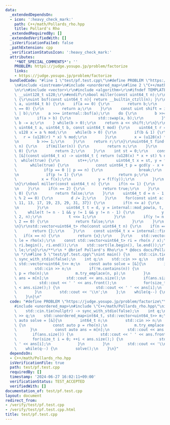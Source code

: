 ```yaml
---
data:
  _extendedDependsOn:
  - icon: ':heavy_check_mark:'
    path: C++/math/Pollards_rho.hpp
    title: Pollard's Rho
  _extendedRequiredBy: []
  _extendedVerifiedWith: []
  _isVerificationFailed: false
  _pathExtension: cpp
  _verificationStatusIcon: ':heavy_check_mark:'
  attributes:
    '*NOT_SPECIAL_COMMENTS*': ''
    PROBLEM: https://judge.yosupo.jp/problem/factorize
    links:
    - https://judge.yosupo.jp/problem/factorize
  bundledCode: "#line 1 \"test/pf.test.cpp\"\n#define PROBLEM \"https://judge.yosupo.jp/problem/factorize\"\
    \n#include <iostream>\n#include <unordered_map>\n#line 2 \"C++/math/Pollards_rho.hpp\"\
    \n\r\n#include <vector>\r\n#include <algorithm>\r\n#ifndef TEMPLATE\r\ntypedef\
    \ __uint128_t u128;\r\n#endif\r\nbool miller(const uint64_t n);\r\nnamespace internal\
    \ {\r\nuint bsf(const uint64_t n){ return __builtin_ctzll(n); }\r\nuint64_t gcd(uint64_t\
    \ a, uint64_t b) {\r\n    if(a == 0) {\r\n        return b;\r\n    }\r\n    if(b\
    \ == 0) {\r\n        return a;\r\n    }\r\n    const uint shift = internal::bsf(a\
    \ | b);\r\n    a >>= internal::bsf(a);\r\n    do {\r\n        b >>= internal::bsf(b);\r\
    \n        if(a > b) {\r\n            std::swap(a, b);\r\n        }\r\n       \
    \ b -= a;\r\n    } while(b > 0);\r\n    return a << shift;\r\n}\r\nuint64_t mod_pow(const\
    \ uint64_t a, uint64_t b, const uint64_t mod) {\r\n    uint64_t r = 1;\r\n   \
    \ u128 x = a % mod;\r\n    while(b > 0) {\r\n        if(b & 1) {\r\n         \
    \   r = (u128(r) * x) % mod;\r\n        }\r\n        x = (u128(x) * x) % mod;\r\
    \n        b >>= 1;\r\n    }\r\n    return r;\r\n}\r\nuint64_t find(const uint64_t\
    \ n) {\r\n    if(miller(n)) {\r\n        return n;\r\n    }\r\n    if(n % 2 ==\
    \ 0) {\r\n        return 2;\r\n    }\r\n    int st = 0;\r\n    const auto f =\
    \ [&](const uint64_t x) -> uint64_t { return (u128(x) * x + st) % n; };\r\n  \
    \  while(true) {\r\n        st++;\r\n        uint64_t x = st, y = f(x);\r\n  \
    \      while(true) {\r\n            const uint64_t p = gcd(y - x + n, n);\r\n\
    \            if(p == 0 || p == n) {\r\n                break;\r\n            }\r\
    \n            if(p != 1) {\r\n                return p;\r\n            }\r\n \
    \           x = f(x);\r\n            y = f(f(y));\r\n        }\r\n    }\r\n}\r\
    \n}\r\nbool miller(const uint64_t n) {\r\n    if(n <= 1) {\r\n        return false;\r\
    \n    }\r\n    if(n == 2) {\r\n        return true;\r\n    }\r\n    if(n % 2 ==\
    \ 0) {\r\n        return false;\r\n    }\r\n    uint64_t d = n - 1;\r\n    while(d\
    \ % 2 == 0) {\r\n        d /= 2;\r\n    }\r\n    for(const uint a: {2, 3, 5, 7,\
    \ 11, 13, 17, 19, 23, 29, 31, 37}) {\r\n        if(n <= a) {\r\n            break;\r\
    \n        }\r\n        uint64_t t = d, y = internal::mod_pow(a, t, n);\r\n   \
    \     while(t != n - 1 && y != 1 && y != n - 1) {\r\n            y = internal::mod_pow(y,\
    \ 2, n);\r\n            t <<= 1;\r\n        }\r\n        if(y != n - 1 && t %\
    \ 2 == 0) {\r\n            return false;\r\n        }\r\n    }\r\n    return true;\r\
    \n}\r\nstd::vector<uint64_t> rho(const uint64_t n) {\r\n    if(n == 1) {\r\n \
    \       return {};\r\n    }\r\n    const uint64_t x = internal::find(n);\r\n \
    \   if(x == n) {\r\n        return {x};\r\n    }\r\n    std::vector<uint64_t>\
    \ le = rho(x);\r\n    const std::vector<uint64_t> ri = rho(n / x);\r\n    le.insert(le.end(),\
    \ ri.begin(), ri.end());\r\n    std::sort(le.begin(), le.end());\r\n    return\
    \ le;\r\n}\r\n/**\r\n * @brief Pollard's Rho\r\n * @docs docs/Pollards_rho.md\r\
    \n */\n#line 5 \"test/pf.test.cpp\"\nint main() {\n    std::cin.tie(nullptr) ->\
    \ sync_with_stdio(false);\n    int q;\n    std::cin >> q;\n    std::unordered_map<int64_t,\
    \ std::vector<uint64_t>> m;\n    const auto solve = [&]{\n        int64_t n;\n\
    \        std::cin >> n;\n        if(!m.contains(n)) {\n            const auto\
    \ p = rho(n);\n            m.try_emplace(n, p);\n        }\n        const auto\
    \ ans = m[n];\n        std::cout << ans.size();\n        if(ans.size()) {\n  \
    \          std::cout << ' ' << ans.front();\n            for(size_t i = 0; ++i\
    \ < ans.size();) {\n                std::cout << ' ' << ans[i];\n            }\n\
    \        }\n        std::cout << '\\n';\n    };\n    while(q--) {\n        solve();\n\
    \    }\n}\n"
  code: "#define PROBLEM \"https://judge.yosupo.jp/problem/factorize\"\n#include <iostream>\n\
    #include <unordered_map>\n#include \"C++/math/Pollards_rho.hpp\"\nint main() {\n\
    \    std::cin.tie(nullptr) -> sync_with_stdio(false);\n    int q;\n    std::cin\
    \ >> q;\n    std::unordered_map<int64_t, std::vector<uint64_t>> m;\n    const\
    \ auto solve = [&]{\n        int64_t n;\n        std::cin >> n;\n        if(!m.contains(n))\
    \ {\n            const auto p = rho(n);\n            m.try_emplace(n, p);\n  \
    \      }\n        const auto ans = m[n];\n        std::cout << ans.size();\n \
    \       if(ans.size()) {\n            std::cout << ' ' << ans.front();\n     \
    \       for(size_t i = 0; ++i < ans.size();) {\n                std::cout << '\
    \ ' << ans[i];\n            }\n        }\n        std::cout << '\\n';\n    };\n\
    \    while(q--) {\n        solve();\n    }\n}"
  dependsOn:
  - C++/math/Pollards_rho.hpp
  isVerificationFile: true
  path: test/pf.test.cpp
  requiredBy: []
  timestamp: '2024-06-27 16:02:11+09:00'
  verificationStatus: TEST_ACCEPTED
  verifiedWith: []
documentation_of: test/pf.test.cpp
layout: document
redirect_from:
- /verify/test/pf.test.cpp
- /verify/test/pf.test.cpp.html
title: test/pf.test.cpp
---
```

